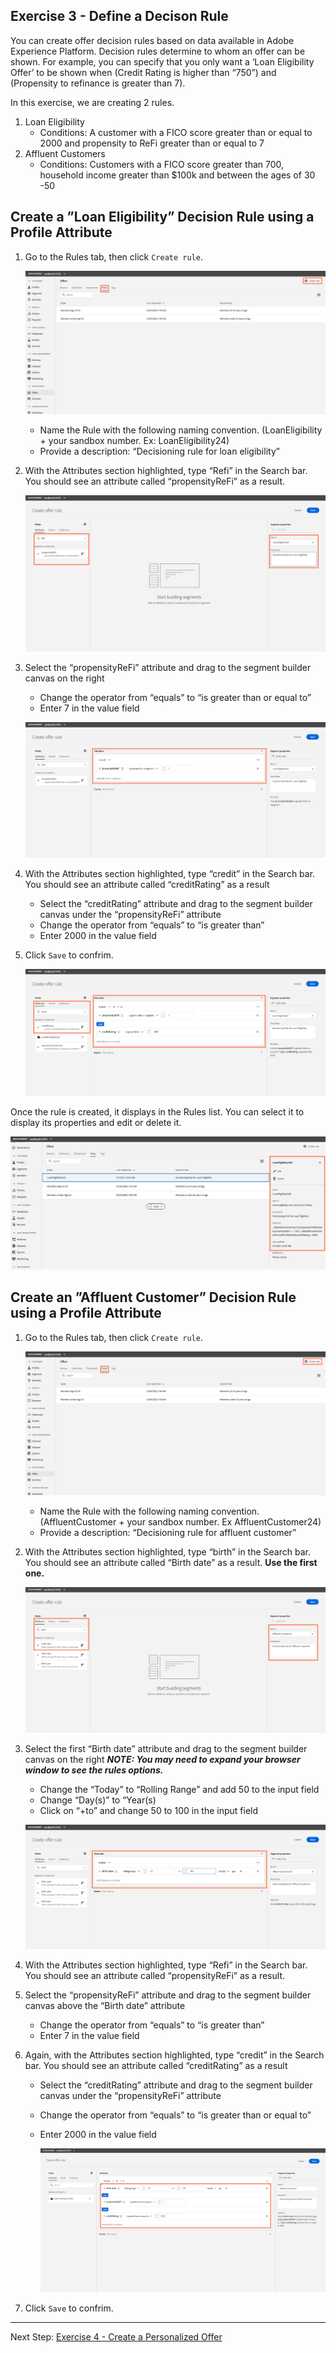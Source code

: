 ## Exercise 3 - Define a Decison Rule

You can create offer decision rules based on data available in Adobe Experience Platform. Decision rules determine to whom an offer can be shown.
For example, you can specify that you only want a ‘Loan Eligibility Offer’ to be shown when (Credit Rating is higher than “750”) and (Propensity to refinance is greater than 7).


In this exercise, we are creating 2 rules.

1. Loan Eligibility
    - Conditions: A customer with a FICO score greater than or equal to 2000 and propensity to ReFi greater than or equal to 7
2. Affluent Customers
    - Conditions: Customers with a FICO score greater than 700, household income greater than $100k and between the ages of 30 -50

## Create a ”Loan Eligibility” Decision Rule using a Profile Attribute

1.	Go to the Rules tab, then click `Create rule`.

    ![Demo](images/create_rule.png)
    
    - Name the Rule with the following naming convention. (LoanEligibility  + your sandbox number. Ex: LoanEligibility24)
    - Provide a description: “Decisioning rule for loan eligibility”

2.	With the Attributes section highlighted, type “Refi” in the Search bar. You should see an attribute called “propensityReFi” as a result. 

    ![Demo](images/create_rule2.png)
    
3.	Select the “propensityReFi” attribute and drag to the segment builder canvas on the right
    - Change the operator from “equals” to “is greater than or equal to”
    - Enter 7 in the value field

     ![Demo](images/create_rule3.png)  
     
4.	With the Attributes section highlighted, type “credit” in the Search bar. You should see an attribute called “creditRating” as a result 
    - Select the “creditRating” attribute and drag to the segment builder canvas under the “propensityReFi” attribute
    - Change the operator from “equals” to “is greater than”
    - Enter 2000 in the value field

5.  Click `Save` to confrim.

     ![Demo](images/create_rule4.png)  
     
Once the rule is created, it displays in the Rules list. You can select it to display its properties and edit or delete it.

![Demo](images/create_rule5.png)  
     

## Create an ”Affluent Customer” Decision Rule using a Profile Attribute

1.	Go to the Rules tab, then click `Create rule`.

    ![Demo](images/create_rule.png)
    
    - Name the Rule with the following naming convention. (AffluentCustomer  + your sandbox number. Ex AffluentCustomer24)
    - Provide a description: “Decisioning rule for affluent customer”

2.	With the Attributes section highlighted, type “birth” in the Search bar. You should see an attribute called “Birth date” as a result.  **Use the first one.**

    ![Demo](images/create_rule6.png)
    
3.	Select the first “Birth date” attribute and drag to the segment builder canvas on the right ***NOTE: You may need to expand your browser window to see the rules options.***

    - Change the “Today” to “Rolling Range” and add 50 to the input field
    - Change “Day(s)” to “Year(s)
    - Click on “+to” and change 50 to 100 in the input field

     ![Demo](images/create_rule7.png)  
     
4.	With the Attributes section highlighted, type “Refi” in the Search bar. You should see an attribute called “propensityReFi” as a result. 

5.	Select the “propensityReFi” attribute and drag to the segment builder canvas above the “Birth date” attribute
    - Change the operator from “equals” to “is greater than”
    - Enter 7 in the value field
    
6.	Again, with the Attributes section highlighted, type “credit” in the Search bar. You should see an attribute called “creditRating” as a result 
    - Select the “creditRating” attribute and drag to the segment builder canvas under the “propensityReFi” attribute
    - Change the operator from “equals” to “is greater than or equal to”
    - Enter 2000 in the value field

    
      ![Demo](images/create_rule8.png) 
      

5.  Click `Save` to confrim.


 ---

Next Step: [Exercise 4 - Create a Personalized Offer](Exercise4-PersonalizedOffers.md)
